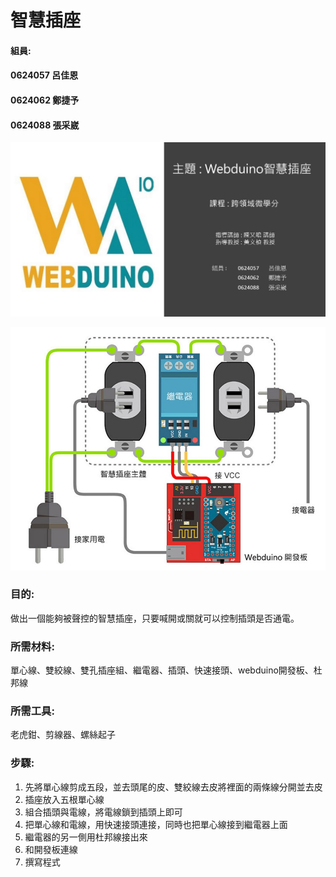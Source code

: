 # 智慧插座
#### 組員:
#### 0624057 呂佳恩
#### 0624062 鄭捷予
#### 0624088 張采崴

[![108-1_0624088微學分期末影片](封面2.jpg)](https://youtu.be/2mioioDZwgY)

[![意示圖](智慧插座.jpg)](https://youtu.be/nFEY_k_2zxQ)

### 目的:
做出一個能夠被聲控的智慧插座，只要喊開或關就可以控制插頭是否通電。

### 所需材料:
單心線、雙絞線、雙孔插座組、繼電器、插頭、快速接頭、webduino開發板、杜邦線

### 所需工具:
老虎鉗、剪線器、螺絲起子

### 步驟:
1. 先將單心線剪成五段，並去頭尾的皮、雙絞線去皮將裡面的兩條線分開並去皮
2. 插座放入五根單心線
3. 組合插頭與電線，將電線鎖到插頭上即可
4. 把單心線和電線，用快速接頭連接，同時也把單心線接到繼電器上面
5. 繼電器的另一側用杜邦線接出來
6. 和開發板連線
7. 撰寫程式

